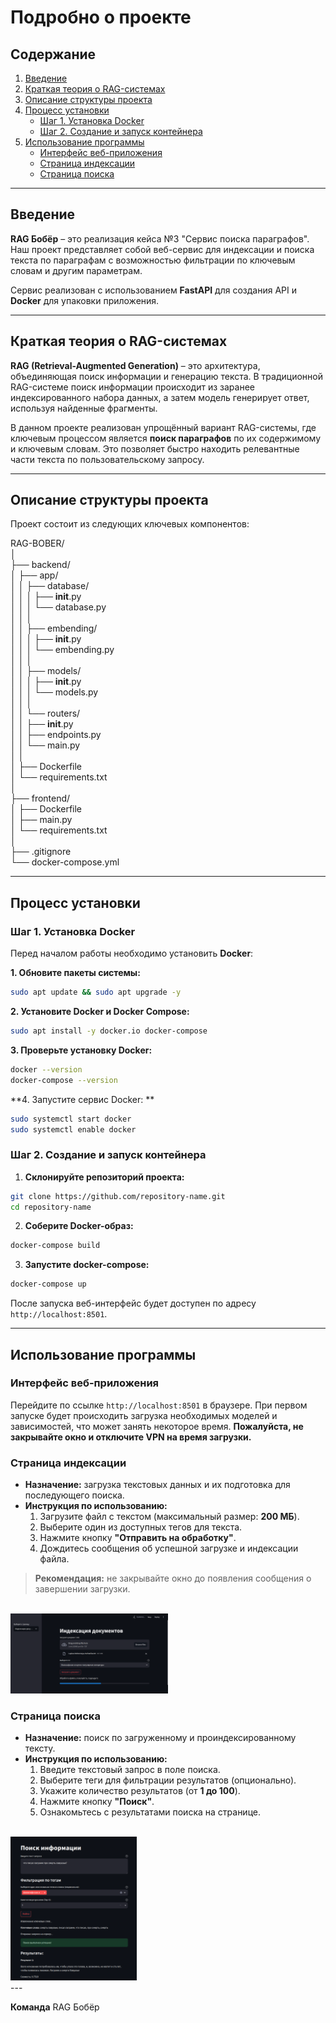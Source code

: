# Подробно о проекте
## Содержание
1. [Введение](#введение)
2. [Краткая теория о RAG-системах](#краткая-теория-о-rag-системах)
3. [Описание структуры проекта](#описание-структуры-проекта)
4. [Процесс установки](#процесс-установки)
    - [Шаг 1. Установка Docker](#шаг-1-установка-docker)
    - [Шаг 2. Создание и запуск контейнера](#шаг-2-создание-и-запуск-контейнера)
5. [Использование программы](#использование-программы)
    - [Интерфейс веб-приложения](#интерфейс-веб-приложения)
    - [Страница индексации](#страница-индексации)
    - [Страница поиска](#страница-поиска)


---

## Введение
**RAG Бобёр** – это реализация кейса №3 "Сервис поиска параграфов". Наш проект представляет собой веб-сервис для индексации и поиска текста по параграфам с возможностью фильтрации по ключевым словам и другим параметрам.

Сервис реализован с использованием **FastAPI** для создания API и **Docker** для упаковки приложения.

---

## Краткая теория о RAG-системах
**RAG (Retrieval-Augmented Generation)** – это архитектура, объединяющая поиск информации и генерацию текста. В традиционной RAG-системе поиск информации происходит из заранее индексированного набора данных, а затем модель генерирует ответ, используя найденные фрагменты.

В данном проекте реализован упрощённый вариант RAG-системы, где ключевым процессом является **поиск параграфов** по их содержимому и ключевым словам. Это позволяет быстро находить релевантные части текста по пользовательскому запросу.

---

## Описание структуры проекта
Проект состоит из следующих ключевых компонентов:

RAG-BOBER/<br>
│<br>
├── backend/<br>
│   ├── app/<br>
│   │   ├── database/<br>
│   │   │   ├── __init__.py<br>
│   │   │   └── database.py<br>
│   │   │<br>
│   │   ├── embending/<br>
│   │   │   ├── __init__.py<br>
│   │   │   └── embending.py<br>
│   │   │<br>
│   │   ├── models/<br>
│   │   │   ├── __init__.py<br>
│   │   │   └── models.py<br>
│   │   │<br>
│   │   └── routers/<br>
│   │       ├── __init__.py<br>
│   │       ├── endpoints.py<br>
│   │       └── main.py<br>
│   │<br>
│   ├── Dockerfile<br>
│   └── requirements.txt<br>
│<br>
├── frontend/<br>
│   ├── Dockerfile<br>
│   ├── main.py<br>
│   └── requirements.txt<br>
│<br>
├── .gitignore<br>
└── docker-compose.yml<br>


---

## Процесс установки
### Шаг 1. Установка Docker
Перед началом работы необходимо установить **Docker**:

**1. Обновите пакеты системы:**
```bash
sudo apt update && sudo apt upgrade -y
```

**2. Установите Docker и Docker Compose:**
```bash
sudo apt install -y docker.io docker-compose
```

**3. Проверьте установку Docker:**
```bash
docker --version
docker-compose --version
```

**4. Запустите сервис Docker:   **
```bash
sudo systemctl start docker
sudo systemctl enable docker
```

### Шаг 2. Создание и запуск контейнера
1. **Склонируйте репозиторий проекта:**
```bash
git clone https://github.com/repository-name.git
cd repository-name
```

2. **Соберите Docker-образ:**
```bash
docker-compose build
```

3. **Запустите docker-compose:**
```bash
docker-compose up
```

После запуска веб-интерфейс будет доступен по адресу `http://localhost:8501`.

---

## Использование программы
### Интерфейс веб-приложения
Перейдите по ссылке `http://localhost:8501` в браузере. При первом запуске будет происходить загрузка необходимых моделей и зависимостей, что может занять некоторое время. **Пожалуйста, не закрывайте окно и отключите VPN на время загрузки.**

### Страница индексации
- **Назначение:** загрузка текстовых данных и их подготовка для последующего поиска.
- **Инструкция по использованию:**
    1. Загрузите файл с текстом (максимальный размер: **200 МБ**).
    2. Выберите один из доступных тегов для текста.
    3. Нажмите кнопку **"Отправить на обработку"**.
    4. Дождитесь сообщения об успешной загрузке и индексации файла.

> **Рекомендация:** не закрывайте окно до появления сообщения о завершении загрузки.
<br>
<img src="img/pic1.png" width="50%">
<br>

### Страница поиска
- **Назначение:** поиск по загруженному и проиндексированному тексту.
- **Инструкция по использованию:**
    1. Введите текстовый запрос в поле поиска.
    2. Выберите теги для фильтрации результатов (опционально).
    3. Укажите количество результатов (от **1 до 100**).
    4. Нажмите кнопку **"Поиск"**.
    5. Ознакомьтесь с результатами поиска на странице.

<br>
<img src="img/pic2.png" width="40%">
<br>
---

**Команда** RAG Бобёр
